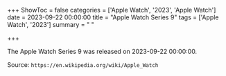 +++
ShowToc = false
categories = ['Apple Watch', '2023', 'Apple Watch']
date = 2023-09-22 00:00:00
title = "Apple Watch Series 9"
tags = ['Apple Watch', '2023']
summary = " "

+++

The Apple Watch Series 9 was released on 2023-09-22 00:00:00.

Source: `https://en.wikipedia.org/wiki/Apple_Watch`
